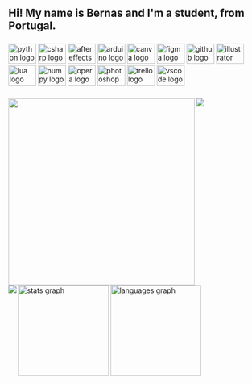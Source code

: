 <h2 align="left">Hi! My name is Bernas and I'm a student, from Portugal.</h2>

###

<div align="left">
  <img src="https://cdn.jsdelivr.net/gh/devicons/devicon/icons/python/python-original.svg" height="40" width="55" alt="python logo"  />
  <img src="https://cdn.jsdelivr.net/gh/devicons/devicon/icons/csharp/csharp-original.svg" height="40" width="55" alt="csharp logo"  />
  <img src="https://cdn.jsdelivr.net/gh/devicons/devicon/icons/aftereffects/aftereffects-original.svg" height="40" width="55" alt="aftereffects logo"  />
  <img src="https://cdn.jsdelivr.net/gh/devicons/devicon/icons/arduino/arduino-original.svg" height="40" width="55" alt="arduino logo"  />
  <img src="https://cdn.jsdelivr.net/gh/devicons/devicon/icons/canva/canva-original.svg" height="40" width="55" alt="canva logo"  />
  <img src="https://cdn.jsdelivr.net/gh/devicons/devicon/icons/figma/figma-original.svg" height="40" width="55" alt="figma logo"  />
  <img src="https://cdn.jsdelivr.net/gh/devicons/devicon/icons/github/github-original.svg" height="40" width="55" alt="github logo"  />
  <img src="https://cdn.jsdelivr.net/gh/devicons/devicon/icons/illustrator/illustrator-plain.svg" height="40" width="55" alt="illustrator logo"  />
  <img src="https://cdn.jsdelivr.net/gh/devicons/devicon/icons/lua/lua-original.svg" height="40" width="55" alt="lua logo"  />
  <img src="https://cdn.jsdelivr.net/gh/devicons/devicon/icons/numpy/numpy-original.svg" height="40" width="55" alt="numpy logo"  />
  <img src="https://cdn.jsdelivr.net/gh/devicons/devicon/icons/opera/opera-original.svg" height="40" width="55" alt="opera logo"  />
  <img src="https://cdn.jsdelivr.net/gh/devicons/devicon/icons/photoshop/photoshop-plain.svg" height="40" width="55" alt="photoshop logo"  />
  <img src="https://cdn.jsdelivr.net/gh/devicons/devicon/icons/trello/trello-plain.svg" height="40" width="55" alt="trello logo"  />
  <img src="https://cdn.jsdelivr.net/gh/devicons/devicon/icons/vscode/vscode-original.svg" height="40" width="55" alt="vscode logo"  />
</div>

###

<div align="center">
  <img align="left" height="370" src="https://media.tenor.com/1oPYW_iBrqUAAAAd/roxy-migurdia.gif"/>
  <span><img align="left" src="./aligner.png" height= width=10 /></span> <!--invisible-->
  <div align="left">
  <img src="https://github-readme-stats.vercel.app/api?username=BernasDzn&hide_title=false&hide_rank=false&show_icons=true&include_all_commits=true&count_private=true&disable_animations=false&theme=blueberry&locale=en&hide_border=true" height="180" alt="stats graph"  />
  <img src="https://github-readme-stats.vercel.app/api/top-langs?username=BernasDzn&locale=en&hide_title=false&layout=compact&card_width=320&langs_count=5&theme=blueberry&hide_border=true" height="180" alt="languages graph"  />
  <span><img align="left" src="./aligner.png" height= width=10 /></span> <!--invisible-->
</div>
</div>

###
